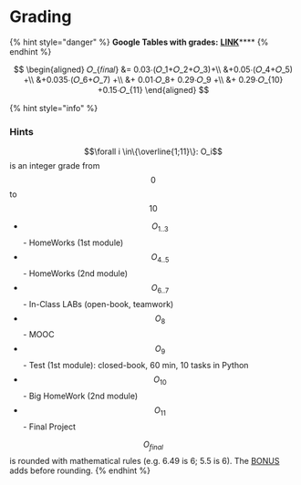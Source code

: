 # Grading

{% hint style="danger" %}
**Google Tables with grades:** [**LINK**](https://docs.google.com/spreadsheets/d/19U2xBQY_7PF_rlZr0ikSxA1-meE3dKlIiwdwh-cCidk/edit?usp=sharing)\*\*\*\*
{% endhint %}

$$
\begin{aligned}
𝑂_{𝑓𝑖𝑛𝑎𝑙} &= 0.03⋅(𝑂_1+𝑂_2+𝑂_3)+\\
&+0.05⋅(𝑂_4+𝑂_5) +\\
&+0.035⋅(𝑂_6+𝑂_7) +\\
&+ 0.01⋅𝑂_8+ 0.29⋅𝑂_9 +\\
&+ 0.29⋅𝑂_{10} +0.15⋅𝑂_{11}
\end{aligned}
$$

{% hint style="info" %}
### Hints

 $$\forall i \in\{\overline{1;11}\}: O_i$$ is an integer grade from $$0$$ to $$10$$

* $$O_{1..3}$$ - HomeWorks \(1st module\)
* $$O_{4..5}$$ - HomeWorks \(2nd module\)
* $$O_{6..7}$$ - In-Class LABs \(open-book, teamwork\)
* $$O_{8}$$ - MOOC
* $$O_{9}$$ - Test \(1st module\): closed-book, 60 min, 10 tasks in Python
* $$O_{10}$$ - Big HomeWork \(2nd module\)
* $$O_{11}$$ - Final Project

$$O_{final}$$ is rounded with mathematical rules \(e.g. 6.49 is 6; 5.5 is 6\). The [BONUS](https://ternikov.gitbook.io/im2020/course-overview/final-project#loyalty-program-bonus) adds before rounding.
{% endhint %}

